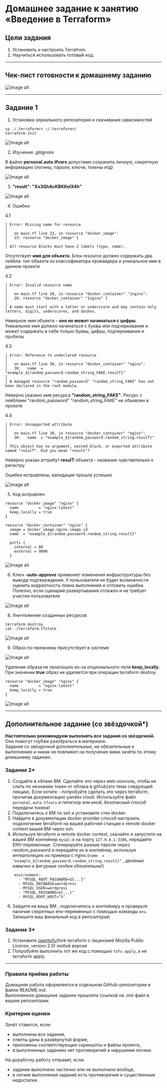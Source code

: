 # Домашнее задание к занятию «Введение в Terraform»

## Цели задания

1. Установить и настроить Terrafrom.
2. Научиться использовать готовый код.

------

## Чек-лист готовности к домашнему заданию

![Image alt](https://github.com/littlelucidlynx/ter-homeworks/blob/main/01/Screen/Image000.png)

------

## Задание 1

1. Установка зеркального репозитория и скачивание зависимостей

```
cp ./.terraformrc ~/.terraformrc
terraform init
```

![Image alt](https://github.com/littlelucidlynx/ter-homeworks/blob/main/01/Screen/Image001.png)

2. Изучение .gitignore

В файле **personal.auto.tfvars** допустимо сохранить личную, секретную информацию (логины, пароли, ключи, токены итд)

![Image alt](https://github.com/littlelucidlynx/ter-homeworks/blob/main/01/Screen/Image002.png)

3. **"result": "Xx3QhAcKBKKeIX4h"**

![Image alt](https://github.com/littlelucidlynx/ter-homeworks/blob/main/01/Screen/Image003.png)

4. Ошибки

  4.1
```
│ Error: Missing name for resource
│ 
│   on main.tf line 23, in resource "docker_image":
│   23: resource "docker_image" {
│ 
│ All resource blocks must have 2 labels (type, name).
```

Отсутствует **имя для объекта**. Блок resource должен содержать два лейбла: тип объекта из классификатора провайдера и уникальное имя в данном проекте

  4.2
```
│ Error: Invalid resource name
│ 
│   on main.tf line 28, in resource "docker_container" "1nginx":
│   28: resource "docker_container" "1nginx" {
│ 
│ A name must start with a letter or underscore and may contain only letters, digits, underscores, and dashes.
```

Неверное имя объекта - **оно не может начинаться с цифры**. Уникальное имя должно начинаться с буквы или подчеркивания и может содержать в себе только буквы, цифры, подчеркивания и пробелы

  4.3
```
│ Error: Reference to undeclared resource
│ 
│   on main.tf line 30, in resource "docker_container" "nginx":
│   30:   name  = "example_${random_password.random_string_FAKE.resulT}"
│ 
│ A managed resource "random_password" "random_string_FAKE" has not been declared in the root module.
```
Неверно указано имя ресурса **"random_string_FAKE"**. Ресурс с лейблами "random_password" "random_string_FAKE" не объявлен в проекте

  4.4
```
│ Error: Unsupported attribute
│ 
│   on main.tf line 30, in resource "docker_container" "nginx":
│   30:   name  = "example_${random_password.random_string.resulT}"
│ 
│ This object has no argument, nested block, or exported attribute named "resulT". Did you mean "result"?
```
Неверно указан аттрибут **resulT** объекта - название чувствительно к регистру.

Ошибки исправлены, валидация прошла успешно

![Image alt](https://github.com/littlelucidlynx/ter-homeworks/blob/main/01/Screen/Image004.png)

5. Код исправлен

```
resource "docker_image" "nginx" {
  name         = "nginx:latest"
  keep_locally = true
}

resource "docker_container" "nginx" {
  image = docker_image.nginx.image_id
  name  = "example_${random_password.random_string.result}"

  ports {
    internal = 80
    external = 9090
  }
```
![Image alt](https://github.com/littlelucidlynx/ter-homeworks/blob/main/01/Screen/Image005.png)

6. Ключ **-auto-approve** применяет изменения инфраструктуры без вывода подтверждения. У пользователя не будет возможности оценить корректность плана выполнения и отловить ошибки. Полезно, если сценарий развертывания отлажен и не требует участия пользователя

![Image alt](https://github.com/littlelucidlynx/ter-homeworks/blob/main/01/Screen/Image006.png)

8. Уничтожение созданных ресурсов

```
terraform destroy
cat ./terraform.tfstate
```
![Image alt](https://github.com/littlelucidlynx/ter-homeworks/blob/main/01/Screen/Image007.png)

9. Образ по-прежнему присутствует в системе

![Image alt](https://github.com/littlelucidlynx/ter-homeworks/blob/main/01/Screen/Image008.png)

Удаление образа не произошло из-за опционального поля **keep_locally**. При значении **true** образ не удаляется при операции terraform destroy.

```
resource "docker_image" "nginx" {
  name         = "nginx:latest"
  keep_locally = true
}
```

![Image alt](https://github.com/littlelucidlynx/ter-homeworks/blob/main/01/Screen/Image009.png)

------

## Дополнительное задание (со звёздочкой*)

**Настоятельно рекомендуем выполнять все задания со звёздочкой.** Они помогут глубже разобраться в материале.   
Задания со звёздочкой дополнительные, не обязательные к выполнению и никак не повлияют на получение вами зачёта по этому домашнему заданию. 

### Задание 2*

1. Создайте в облаке ВМ. Сделайте это через web-консоль, чтобы не слить по незнанию токен от облака в github(это тема следующей лекции). Если хотите - попробуйте сделать это через terraform, прочитав документацию yandex cloud. Используйте файл ```personal.auto.tfvars``` и гитигнор или иной, безопасный способ передачи токена!
2. Подключитесь к ВМ по ssh и установите стек docker.
3. Найдите в документации docker provider способ настроить подключение terraform на вашей рабочей станции к remote docker context вашей ВМ через ssh.
4. Используя terraform и  remote docker context, скачайте и запустите на вашей ВМ контейнер ```mysql:8``` на порту ```127.0.0.1:3306```, передайте ENV-переменные. Сгенерируйте разные пароли через random_password и передайте их в контейнер, используя интерполяцию из примера с nginx.(```name  = "example_${random_password.random_string.result}"```  , двойные кавычки и фигурные скобки обязательны!) 
```
    environment:
      - "MYSQL_ROOT_PASSWORD=${...}"
      - MYSQL_DATABASE=wordpress
      - MYSQL_USER=wordpress
      - "MYSQL_PASSWORD=${...}"
      - MYSQL_ROOT_HOST="%"
```

6. Зайдите на вашу ВМ , подключитесь к контейнеру и проверьте наличие секретных env-переменных с помощью команды ```env```. Запишите ваш финальный код в репозиторий.

### Задание 3*
1. Установите [opentofu](https://opentofu.org/)(fork terraform с лицензией Mozilla Public License, version 2.0) любой версии
2. Попробуйте выполнить тот же код с помощью ```tofu apply```, а не terraform apply.
------

### Правила приёма работы

Домашняя работа оформляется в отдельном GitHub-репозитории в файле README.md.   
Выполненное домашнее задание пришлите ссылкой на .md-файл в вашем репозитории.

### Критерии оценки

Зачёт ставится, если:

* выполнены все задания,
* ответы даны в развёрнутой форме,
* приложены соответствующие скриншоты и файлы проекта,
* в выполненных заданиях нет противоречий и нарушения логики.

На доработку работу отправят, если:

* задание выполнено частично или не выполнено вообще,
* в логике выполнения заданий есть противоречия и существенные недостатки. 

